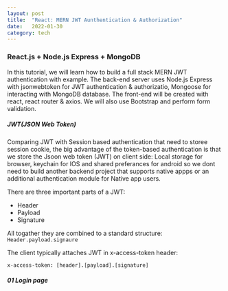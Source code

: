 ```yaml
---
layout: post
title:  "React: MERN JWT Aunthentication & Authorization"
date:   2022-01-30 
category: tech
---
```


### React.js + Node.js Express + MongoDB


In this tutorial, we will learn how to build a full stack MERN JWT authentication with example.
The back-end server uses Node.js Express with jsonwebtoken for JWT authentication & authorizatio, Mongoose for interacting with MongoDB database. The front-end will be created with react, react router & axios. We will also use Bootstrap and perform form validation.


##### JWT(JSON Web Token)
Comparing JWT with Session based authentication that need to storee session cookie, the big advantage of the token-based authentication is that we store the Jsoon web token (JWT) on client side: Local storage for browser, keychain for IOS and shared preferances for android so we dont need to build another backend project that supports native appps or an additional authentication module for Native app users.

There are three important parts of a JWT:
- Header 
- Payload
- Signature

All togather they are combined to a standard structure: `Header.payload.signaure`

The client typically attaches JWT in x-access-token header:

`x-access-token: [header].[payload].[signature]`







##### 01 Login page
